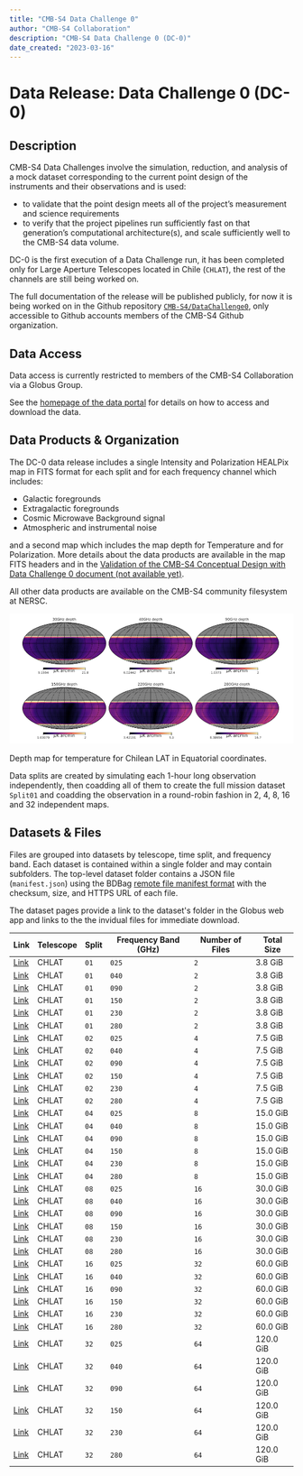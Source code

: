 ```yaml
---
title: "CMB-S4 Data Challenge 0"
author: "CMB-S4 Collaboration"
description: "CMB-S4 Data Challenge 0 (DC-0)"
date_created: "2023-03-16"
---
```


# Data Release: Data Challenge 0 (DC-0)

## Description

CMB-S4 Data Challenges involve the simulation, reduction, and analysis of a mock dataset corresponding to the current point design of the instruments and their observations and is used:

* to validate that the point design meets all of the project’s measurement and science requirements
* to verify that the project pipelines run sufficiently fast on that generation’s computational architecture(s), and scale sufficiently well to the CMB-S4 data volume.

DC-0 is the first execution of a Data Challenge run, it has been completed only for Large Aperture Telescopes located in Chile (`CHLAT`), the rest of the channels are still being worked on.

The full documentation of the release will be published publicly, for now it is being worked on in the Github repository [`CMB-S4/DataChallenge0`](https://github.com/CMB-S4/DataChallenge0), only accessible to Github accounts members of the CMB-S4 Github organization.

## Data Access

Data access is currently restricted to members of the CMB-S4 Collaboration via a Globus Group.

See the [homepage of the data portal](index.md) for details on how to access and download the data.

## Data Products & Organization

The DC-0 data release includes a single Intensity and Polarization HEALPix map in FITS format for each split and for each frequency channel which includes:

* Galactic foregrounds
* Extragalactic foregrounds
* Cosmic Microwave Background signal
* Atmospheric and instrumental noise

and a second map which includes the map depth for Temperature and for Polarization.
More details about the data products are available in the map FITS headers and in the [Validation of the CMB-S4 Conceptual Design with Data Challenge 0 document (not available yet)]().

All other data products are available on the CMB-S4 community filesystem at NERSC.

![depth map plot](images/cmbs4_dc0_map_depth.png)

Depth map for temperature for Chilean LAT in Equatorial coordinates.

Data splits are created by simulating each 1-hour long observation independently, then coadding all of them to create the full mission dataset `Split01` and coadding the observation in a round-robin fashion in 2, 4, 8, 16 and 32 independent maps.

## Datasets & Files

Files are grouped into datasets by telescope, time split, and frequency band. Each dataset is contained within a single folder and may contain subfolders. The top-level dataset folder contains a JSON file (`manifest.json`) using the BDBag [remote file manifest
format](https://github.com/fair-research/bdbag/blob/master/doc/config.md#remote-file-manifest) with the checksum, size, and HTTPS URL of each file.

The dataset pages provide a link to the dataset's folder in the Globus web app and links to the the invidual files for immediate download.


|                Link                | Telescope | Split | Frequency Band (GHz) | Number of Files | Total Size |
| ---------------------------------- | --------- | ----- | -------------------- | --------------- | ---------- |
| [Link](dc0-chlat-split01-025.html) | CHLAT     | `01`  | `025`                | `2`             | 3.8 GiB    |
| [Link](dc0-chlat-split01-040.html) | CHLAT     | `01`  | `040`                | `2`             | 3.8 GiB    |
| [Link](dc0-chlat-split01-090.html) | CHLAT     | `01`  | `090`                | `2`             | 3.8 GiB    |
| [Link](dc0-chlat-split01-150.html) | CHLAT     | `01`  | `150`                | `2`             | 3.8 GiB    |
| [Link](dc0-chlat-split01-230.html) | CHLAT     | `01`  | `230`                | `2`             | 3.8 GiB    |
| [Link](dc0-chlat-split01-280.html) | CHLAT     | `01`  | `280`                | `2`             | 3.8 GiB    |
| [Link](dc0-chlat-split02-025.html) | CHLAT     | `02`  | `025`                | `4`             | 7.5 GiB    |
| [Link](dc0-chlat-split02-040.html) | CHLAT     | `02`  | `040`                | `4`             | 7.5 GiB    |
| [Link](dc0-chlat-split02-090.html) | CHLAT     | `02`  | `090`                | `4`             | 7.5 GiB    |
| [Link](dc0-chlat-split02-150.html) | CHLAT     | `02`  | `150`                | `4`             | 7.5 GiB    |
| [Link](dc0-chlat-split02-230.html) | CHLAT     | `02`  | `230`                | `4`             | 7.5 GiB    |
| [Link](dc0-chlat-split02-280.html) | CHLAT     | `02`  | `280`                | `4`             | 7.5 GiB    |
| [Link](dc0-chlat-split04-025.html) | CHLAT     | `04`  | `025`                | `8`             | 15.0 GiB   |
| [Link](dc0-chlat-split04-040.html) | CHLAT     | `04`  | `040`                | `8`             | 15.0 GiB   |
| [Link](dc0-chlat-split04-090.html) | CHLAT     | `04`  | `090`                | `8`             | 15.0 GiB   |
| [Link](dc0-chlat-split04-150.html) | CHLAT     | `04`  | `150`                | `8`             | 15.0 GiB   |
| [Link](dc0-chlat-split04-230.html) | CHLAT     | `04`  | `230`                | `8`             | 15.0 GiB   |
| [Link](dc0-chlat-split04-280.html) | CHLAT     | `04`  | `280`                | `8`             | 15.0 GiB   |
| [Link](dc0-chlat-split08-025.html) | CHLAT     | `08`  | `025`                | `16`            | 30.0 GiB   |
| [Link](dc0-chlat-split08-040.html) | CHLAT     | `08`  | `040`                | `16`            | 30.0 GiB   |
| [Link](dc0-chlat-split08-090.html) | CHLAT     | `08`  | `090`                | `16`            | 30.0 GiB   |
| [Link](dc0-chlat-split08-150.html) | CHLAT     | `08`  | `150`                | `16`            | 30.0 GiB   |
| [Link](dc0-chlat-split08-230.html) | CHLAT     | `08`  | `230`                | `16`            | 30.0 GiB   |
| [Link](dc0-chlat-split08-280.html) | CHLAT     | `08`  | `280`                | `16`            | 30.0 GiB   |
| [Link](dc0-chlat-split16-025.html) | CHLAT     | `16`  | `025`                | `32`            | 60.0 GiB   |
| [Link](dc0-chlat-split16-040.html) | CHLAT     | `16`  | `040`                | `32`            | 60.0 GiB   |
| [Link](dc0-chlat-split16-090.html) | CHLAT     | `16`  | `090`                | `32`            | 60.0 GiB   |
| [Link](dc0-chlat-split16-150.html) | CHLAT     | `16`  | `150`                | `32`            | 60.0 GiB   |
| [Link](dc0-chlat-split16-230.html) | CHLAT     | `16`  | `230`                | `32`            | 60.0 GiB   |
| [Link](dc0-chlat-split16-280.html) | CHLAT     | `16`  | `280`                | `32`            | 60.0 GiB   |
| [Link](dc0-chlat-split32-025.html) | CHLAT     | `32`  | `025`                | `64`            | 120.0 GiB  |
| [Link](dc0-chlat-split32-040.html) | CHLAT     | `32`  | `040`                | `64`            | 120.0 GiB  |
| [Link](dc0-chlat-split32-090.html) | CHLAT     | `32`  | `090`                | `64`            | 120.0 GiB  |
| [Link](dc0-chlat-split32-150.html) | CHLAT     | `32`  | `150`                | `64`            | 120.0 GiB  |
| [Link](dc0-chlat-split32-230.html) | CHLAT     | `32`  | `230`                | `64`            | 120.0 GiB  |
| [Link](dc0-chlat-split32-280.html) | CHLAT     | `32`  | `280`                | `64`            | 120.0 GiB  |
